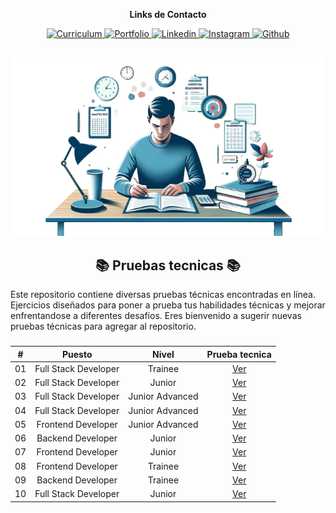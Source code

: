 <div align="center">
    <p><strong>Links de Contacto</strong></p>
    <a href="https://drive.google.com/file/d/1Pe-UKjdPGVZC53y1DmgpNwx3PUDryUd4/view?usp=sharing" target="_blank" rel="noopener noreferrer">
        <img src="https://img.shields.io/badge/CV-F7017B?logo=readdotcv" alt="Curriculum"/>
    </a>
    <a href="https://portafolio-rafael-mojica.vercel.app/" target="_blank" rel="noopener noreferrer">
        <img src="https://img.shields.io/badge/Portafolio-2D8080?logo=showwcase" alt="Portfolio"/>
    <a/>
    <a href="https://www.linkedin.com/in/rafamojica/" target="_blank" rel="noopener noreferrer">
        <img src="https://img.shields.io/badge/Linkedin-007EC6?logo=Linkedin" alt="Linkedin"/>
    </a>
    <a href="https://www.instagram.com/rafa_mojica_/" target="_blank" rel="noopener noreferrer">
        <img src="https://img.shields.io/badge/Instagram-833C80?logo=Instagram&logoColor=fff" alt="Instagram"/>
    </a>
    <a href="https://github.com/RafaMojica" target="_blank" rel="noopener noreferrer">
        <img src="https://img.shields.io/badge/Github-grey?logo=Github" alt="Github"/>
    </a>
</div>

##

<div align="center">
    <img width="500" src="./img/technical-tests.png"/>
</div>

<div align="center">
    <h2> 📚 Pruebas tecnicas 📚</h2>
</div>

Este repositorio contiene diversas pruebas técnicas encontradas en línea. Ejercicios diseñados para poner a prueba tus habilidades técnicas y mejorar enfrentandose a diferentes desafíos. Eres bienvenido a sugerir nuevas pruebas técnicas para agregar al repositorio.

###

<div align="center">

|  #  |        Puesto        |      Nivel      |           Prueba tecnica            |
| :-: | :------------------: | :-------------: | :---------------------------------: |
| 01  | Full Stack Developer |     Trainee     | [Ver](./01-PruebaTecnica/README.md) |
| 02  | Full Stack Developer |     Junior      | [Ver](./02-PruebaTecnica/README.md) |
| 03  | Full Stack Developer | Junior Advanced | [Ver](./03-PruebaTecnica/README.md) |
| 04  | Full Stack Developer | Junior Advanced | [Ver](./04-PruebaTecnica/README.md) |
| 05  |  Frontend Developer  | Junior Advanced | [Ver](./05-PruebaTecnica/README.md) |
| 06  |  Backend Developer   |     Junior      | [Ver](./06-PruebaTecnica/README.md) |
| 07  |  Frontend Developer  |     Junior      | [Ver](./07-PruebaTecnica/README.md) |
| 08  |  Frontend Developer  |     Trainee     | [Ver](./08-PruebaTecnica/README.md) |
| 09  |  Backend Developer   |     Trainee     | [Ver](./09-PruebaTecnica/README.md) |
| 10  | Full Stack Developer |     Junior      | [Ver](./10-PruebaTecnica/README.md) |

</div>
